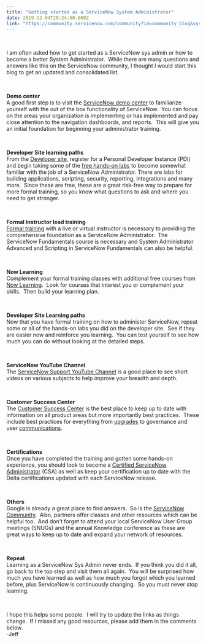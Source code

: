 ```yaml
---
title: "Getting started as a ServiceNow System Administrator"
date: 2019-12-04T20:24:50.000Z
link: "https://community.servicenow.com/community?id=community_blog&sys_id=2b3b1ac5db21c89cfeb1a851ca9619dc"
---
```

<p> </p>
<p>I am often asked how to get started as a ServiceNow sys admin or how to become a better System Administrator.  While there are many questions and answers like this on the ServiceNow community, I thought I would start this blog to get an updated and consolidated list.</p>
<p> </p>
<p><strong>Demo center<br /></strong>A good first step is to visit the <a href="https://www.servicenow.com/lpdem/demonow-all.html" rel="nofollow">ServiceNow demo center</a> to familiarize yourself with the out of the box functionality of ServiceNow.  You can focus on the areas your organization is implementing or has implemented and pay close attention to the navigation dashboards, and reports.  This will give you an initial foundation for beginning your administrator training.</p>
<p> </p>
<p><strong>Developer Site learning paths<br /></strong>From the <a href="https://developer.servicenow.com/" rel="nofollow">Developer site</a>, register for a Personal Developer Instance (PDI) and begin taking some of the <a href="https://developer.servicenow.com/app.do#!/training/landing?v&#61;newyork" rel="nofollow">free hands-on labs</a> to become somewhat familiar with the job of a ServiceNow Administrator. There are labs for building applications, scripting, security, reporting, integrations and many more.  Since these are free, these are a great risk-free way to prepare for more formal training, so you know what questions to ask and where you need to get stronger.</p>
<p> </p>
<p><strong>Formal Instructor lead training<br /></strong><a href="https://nowlearning.service-now.com/lxp?id&#61;lxp_catalog&amp;type&#61;live#live-classes" rel="nofollow">Formal training</a> with a live or virtual instructor is necessary to providing the comprehensive foundation as a ServiceNow Administrator.  The ServiceNow Fundamentals course is necessary and System Administrator Advanced and Scripting in ServiceNow Fundamentals can also be helpful.</p>
<p> </p>
<p><strong>Now Learning <br /></strong>Complement your formal training classes with additional free courses from <a href="https://nowlearning.service-now.com" rel="nofollow">Now Learning</a>.  Look for courses that interest you or complement your skills.  Then build your learning plan.</p>
<p> </p>
<p><strong>Developer Site Learning paths<br /></strong>Now that you have formal training on how to administer ServiceNow, repeat some or all of the hands-on labs you did on the developer site.  See if they are easier now and reinforce you learning.  You can test yourself to see how much you can do without looking at the detailed steps.</p>
<p> </p>
<p><strong>ServiceNow YouTube Channel<br /></strong>The <a href="https://www.youtube.com/channel/UCQjE37R-Y4DTq7kUWPO83Wg" rel="nofollow">ServiceNow Support YouTube Channel</a> is a good place to see short videos on various subjects to help improve your breadth and depth.</p>
<p> </p>
<p><strong>Customer Success Center<br /></strong>The <a href="https://www.servicenow.com/success.html" rel="nofollow">Customer Success Center</a> is the best place to keep up to date with information on all product areas but more importantly best practices.  These include best practices for everything from <a href="https://www.servicenow.com/success/instance-upgrades.html" rel="nofollow">upgrades</a> to governance and user <a href="https://www.servicenow.com/success/champion/communications-training.html" rel="nofollow">communications</a>.</p>
<p> </p>
<p><strong>Certifications<br /></strong>Once you have completed the training and gotten some hands-on experience, you should look to become a <a href="https://www.webassessor.com/wa.do?page&#61;publicHome&amp;branding&#61;SERVICE_NOW" rel="nofollow">Certified ServiceNow Administrator</a> (CSA) as well as keep your certification up to date with the Delta certifications updated with each ServiceNow release.</p>
<p> </p>
<p><strong>Others<br /></strong>Google is already a great place to find answers.  So is the <a href="https://community.servicenow.com/community?id&#61;community_question&amp;sys_id&#61;594ffa69db58dbc01dcaf3231f961928" rel="nofollow">ServiceNow Community</a>.  Also, partners offer classes and other resources which can be helpful too.  And don’t forget to attend your local ServiceNow User Group meetings (SNUGs) and the annual Knowledge conference as these are great ways to keep up to date and expand your network of resources.</p>
<p> </p>
<p><strong>Repeat<br /></strong>Learning as a ServiceNow Sys Admin never ends.  If you think you did it all, go back to the top step and visit them all again.  You will be surprised how much you have learned as well as how much you forgot which you learned before, plus ServiceNow is continuously changing.  So you must never stop learning.</p>
<p> </p>
<p>I hope this helps some people.  I will try to update the links as things change.  If I missed any good resources, please add them in the comments below.<br />-Jeff</p>
<p> </p>